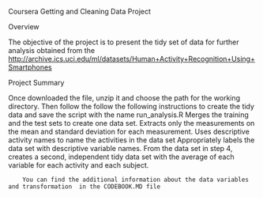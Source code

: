  Coursera Getting and Cleaning Data Project
   
   Overview
   
   The objective of the project is to present the tidy set of data for further analysis obtained from the 
   http://archive.ics.uci.edu/ml/datasets/Human+Activity+Recognition+Using+Smartphones

Project Summary

 Once downloaded the file, unzip it and choose the path for the working directory.
 Then follow the follow the following instructions to create the tidy data and save the script with the name run_analysis.R
    Merges the training and the test sets to create one data set.
     Extracts only the measurements on the mean and standard deviation for each measurement. 
      Uses descriptive activity names to name the activities in the data set
       Appropriately labels the data set with descriptive variable names. 
        From the data set in step 4, creates a second, independent tidy data set with the average of each variable for each activity and          each subject.
        
        You can find the additional information about the data variables and transformation  in the CODEBOOK.MD file

